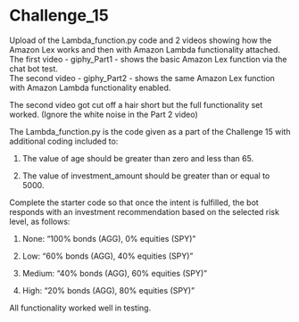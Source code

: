 # Challenge_15
Upload of the Lambda_function.py code and 2 videos showing how the Amazon Lex works and then with Amazon Lambda functionality attached.  
The first video - giphy_Part1 - shows the basic Amazon Lex function via the chat bot test.  
The second video - giphy_Part2 - shows the same Amazon Lex function with Amazon Lambda functionality enabled.  

The second video got cut off a hair short but the full functionality set worked.  (Ignore the white noise in the Part 2 video)

The Lambda_function.py is the code given as a part of the Challenge 15 with additional coding included to:

1. The value of age should be greater than zero and less than 65.

3. The value of investment_amount should be greater than or equal to 5000.

Complete the starter code so that once the intent is fulfilled, the bot responds with an investment recommendation based on the selected risk level, as follows:

1. None: “100% bonds (AGG), 0% equities (SPY)”

2. Low: “60% bonds (AGG), 40% equities (SPY)”

3. Medium: “40% bonds (AGG), 60% equities (SPY)”

4. High: “20% bonds (AGG), 80% equities (SPY)”

All functionality worked well in testing.  
